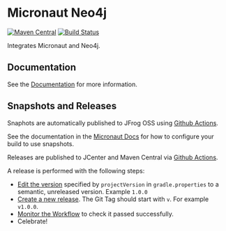 # Micronaut Neo4j

[![Maven Central](https://img.shields.io/maven-central/v/io.micronaut.configuration/micronaut-neo4j-bolt.svg?label=Maven%20Central)](https://search.maven.org/search?q=g:%22io.micronaut.configuration%22%20AND%20a:%22micronaut-neo4j-bolt%22)
[![Build Status](https://github.com/micronaut-projects/micronaut-neo4j/workflows/Java%20CI/badge.svg)](https://github.com/micronaut-projects/micronaut-neo4j/actions)

Integrates Micronaut and Neo4j.

## Documentation

See the [Documentation](https://micronaut-projects.github.io/micronaut-neo4j/latest/guide) for more information.

## Snapshots and Releases

Snaphots are automatically published to JFrog OSS using [Github Actions](https://github.com/micronaut-projects/micronaut-neo4j/actions).

See the documentation in the [Micronaut Docs](https://docs.micronaut.io/latest/guide/index.html#usingsnapshots) for how to configure your build to use snapshots.

Releases are published to JCenter and Maven Central via [Github Actions](https://github.com/micronaut-projects/micronaut-neo4j/actions).

A release is performed with the following steps:

- [Edit the version](https://github.com/micronaut-projects/micronaut-neo4j/edit/master/gradle.properties) specified by `projectVersion` in `gradle.properties` to a semantic, unreleased version. Example `1.0.0`
- [Create a new release](https://github.com/micronaut-projects/micronaut-neo4j/releases/new). The Git Tag should start with `v`. For example `v1.0.0`.
- [Monitor the Workflow](https://github.com/micronaut-projects/micronaut-neo4j/actions?query=workflow%3ARelease) to check it passed successfully.
- Celebrate!
